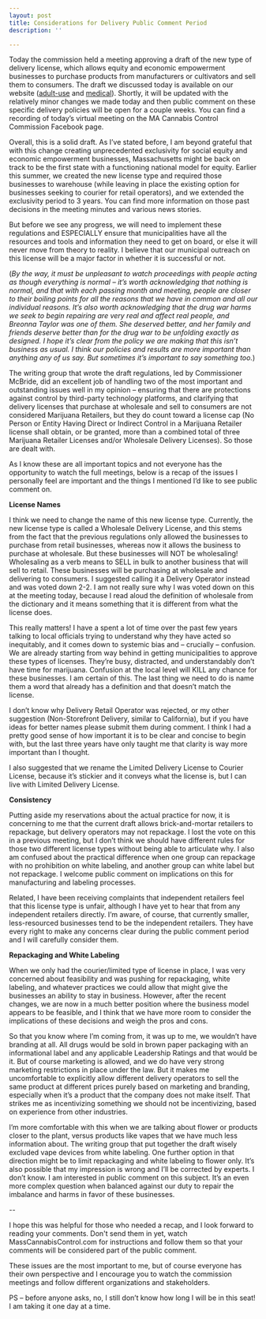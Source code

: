 ```yaml
---
layout: post
title: Considerations for Delivery Public Comment Period
description: ''

---
```

Today the commission held a meeting approving a draft of the new type of delivery license, which allows equity and economic empowerment businesses to purchase products from manufacturers or cultivators and sell them to consumers. The draft we discussed today is available on our website ([adult-use](https://mass-cannabis-control.com/document/adult-use-draft-regulations-with-proposed-delivery-provisions-september-24-2020-commission-meeting/) and [medical](https://mass-cannabis-control.com/document/medical-use-draft-regulations-with-proposed-delivery-provisions-september-24-2020-commission-meeting/)). Shortly, it will be updated with the relatively minor changes we made today and then public comment on these specific delivery policies will be open for a couple weeks. You can find a recording of today’s virtual meeting on the MA Cannabis Control Commission Facebook page.

Overall, this is a solid draft. As I’ve stated before, I am beyond grateful that with this change creating unprecedented exclusivity for social equity and economic empowerment businesses, Massachusetts might be back on track to be the first state with a functioning national model for equity. Earlier this summer, we created the new license type and required those businesses to warehouse (while leaving in place the existing option for businesses seeking to courier for retail operators), and we extended the exclusivity period to 3 years. You can find more information on those past decisions in the meeting minutes and various news stories.

But before we see any progress, we will need to implement these regulations and ESPECIALLY ensure that municipalities have all the resources and tools and information they need to get on board, or else it will never move from theory to reality. I believe that our municipal outreach on this license will be a major factor in whether it is successful or not.

(_By the way, it must be unpleasant to watch proceedings with people acting as though everything is normal – it’s worth acknowledging that nothing is normal, and that with each passing month and meeting, people are closer to their boiling points for all the reasons that we have in common and all our individual reasons. It’s also worth acknowledging that the drug war harms we seek to begin repairing are very real and affect real people, and Breonna Taylor was one of them. She deserved better, and her family and friends deserve better than for the drug war to be unfolding exactly as designed. I hope it’s clear from the policy we are making that this isn’t business as usual. I think our policies and results are more important than anything any of us say. But sometimes it’s important to say something too._)

The writing group that wrote the draft regulations, led by Commissioner McBride, did an excellent job of handling two of the most important and outstanding issues well in my opinion – ensuring that there are protections against control by third-party technology platforms, and clarifying that delivery licenses that purchase at wholesale and sell to consumers are not considered Marijuana Retailers, but they do count toward a license cap (No Person or Entity Having Direct or Indirect Control in a Marijuana Retailer license shall obtain, or be granted, more than a combined total of three Marijuana Retailer Licenses and/or Wholesale Delivery Licenses). So those are dealt with.

As I know these are all important topics and not everyone has the opportunity to watch the full meetings, below is a recap of the issues I personally feel are important and the things I mentioned I’d like to see public comment on.

**License Names**

I think we need to change the name of this new license type. Currently, the new license type is called a Wholesale Delivery License, and this stems from the fact that the previous regulations only allowed the businesses to purchase from retail businesses, whereas now it allows the business to purchase at wholesale. But these businesses will NOT be wholesaling! Wholesaling as a verb means to SELL in bulk to another business that will sell to retail. These businesses will be purchasing at wholesale and delivering to consumers. I suggested calling it a Delivery Operator instead and was voted down 2-2. I am not really sure why I was voted down on this at the meeting today, because I read aloud the definition of wholesale from the dictionary and it means something that it is different from what the license does.

This really matters! I have a spent a lot of time over the past few years talking to local officials trying to understand why they have acted so inequitably, and it comes down to systemic bias and – crucially – confusion. We are already starting from way behind in getting municipalities to approve these types of licenses. They’re busy, distracted, and understandably don’t have time for marijuana. Confusion at the local level will KILL any chance for these businesses. I am certain of this. The last thing we need to do is name them a word that already has a definition and that doesn’t match the license.

I don’t know why Delivery Retail Operator was rejected, or my other suggestion (Non-Storefront Delivery, similar to California), but if you have ideas for better names please submit them during comment. I think I had a pretty good sense of how important it is to be clear and concise to begin with, but the last three years have only taught me that clarity is way more important than I thought.

I also suggested that we rename the Limited Delivery License to Courier License, because it’s stickier and it conveys what the license is, but I can live with Limited Delivery License.

**Consistency**

Putting aside my reservations about the actual practice for now, it is concerning to me that the current draft allows brick-and-mortar retailers to repackage, but delivery operators may not repackage. I lost the vote on this in a previous meeting, but I don’t think we should have different rules for those two different license types without being able to articulate why. I also am confused about the practical difference when one group can repackage with no prohibition on white labeling, and another group can white label but not repackage. I welcome public comment on implications on this for manufacturing and labeling processes.

Related, I have been receiving complaints that independent retailers feel that this license type is unfair, although I have yet to hear that from any independent retailers directly. I’m aware, of course, that currently smaller, less-resourced businesses tend to be the independent retailers. They have every right to make any concerns clear during the public comment period and I will carefully consider them.

**Repackaging and White Labeling**

When we only had the courier/limited type of license in place, I was very concerned about feasibility and was pushing for repackaging, white labeling, and whatever practices we could allow that might give the businesses an ability to stay in business. However, after the recent changes, we are now in a much better position where the business model appears to be feasible, and I think that we have more room to consider the implications of these decisions and weigh the pros and cons.

So that you know where I’m coming from, it was up to me, we wouldn’t have branding at all. All drugs would be sold in brown paper packaging with an informational label and any applicable Leadership Ratings and that would be it. But of course marketing is allowed, and we do have very strong marketing restrictions in place under the law. But it makes me uncomfortable to explicitly allow different delivery operators to sell the same product at different prices purely based on marketing and branding, especially when it’s a product that the company does not make itself. That strikes me as incentivizing something we should not be incentivizing, based on experience from other industries.

I’m more comfortable with this when we are talking about flower or products closer to the plant, versus products like vapes that we have much less information about. The writing group that put together the draft wisely excluded vape devices from white labeling. One further option in that direction might be to limit repackaging and white labeling to flower only. It’s also possible that my impression is wrong and I’ll be corrected by experts. I don’t know. I am interested in public comment on this subject. It’s an even more complex question when balanced against our duty to repair the imbalance and harms in favor of these businesses.

\--

I hope this was helpful for those who needed a recap, and I look forward to reading your comments. Don't send them in yet, watch MassCannabisControl.com for instructions and follow them so that your comments will be considered part of the public comment.

These issues are the most important to me, but of course everyone has their own perspective and I encourage you to watch the commission meetings and follow different organizations and stakeholders.

PS – before anyone asks, no, I still don’t know how long I will be in this seat! I am taking it one day at a time.